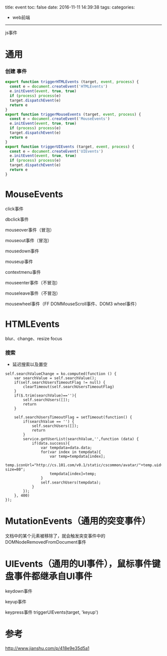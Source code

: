title: event
toc: false
date: 2016-11-11 14:39:38
tags:
categories:
  - web前端
---

js事件
<!-- more -->
# 通用
### 创建 事件
```javascript
export function triggerHTMLEvents (target, event, process) {
  const e = document.createEvent('HTMLEvents')
  e.initEvent(event, true, true)
  if (process) process(e)
  target.dispatchEvent(e)
  return e
}
export function triggerMouseEvents (target, event, process) {
  const e = document.createEvent('MouseEvents')
  e.initEvent(event, true, true)
  if (process) process(e)
  target.dispatchEvent(e)
  return e
}
export function triggerUIEvents (target, event, process) {
  const e = document.createEvent('UIEvents')
  e.initEvent(event, true, true)
  if (process) process(e)
  target.dispatchEvent(e)
  return e
}
```
# MouseEvents
click事件

dbclick事件

mouseover事件（冒泡）

mouseout事件（冒泡）

mousedown事件

mouseup事件

contextmenu事件

mouseenter事件（不冒泡）

mouseleave事件（不冒泡）

mousewheel事件（FF DOMMouseScroll事件、DOM3 wheel事件）
# HTMLEvents
blur、change、resize focus
### 搜索
- 延迟搜索以及置空
```
self.searchValueChange = ko.computed(function () {
    var searchValue = self.searchValue();
    if(self.searchUsersTimeoutFlag != null) {
        clearTimeout(self.searchUsersTimeoutFlag)
    }
    if($.trim(searchValue)==''){
        self.searchUsers([]);
        return
    }

    self.searchUsersTimeoutFlag = setTimeout(function() {
        if(searchValue == '') {
            self.searchUsers([]);
            return
        }
        service.getUserList(searchValue,'',function (data) {
            if(data.success){
                var tempdata=data.data;
                for(var index in tempdata){
                    var temp=tempdata[index];
                    temp.iconUrl="http://cs.101.com/v0.1/static/cscommon/avatar/"+temp.uid+"/"+temp.uid+".jpg?size=80";
                    tempdata[index]=temp;
                }
                self.searchUsers(tempdata);
            }
        });
    }, 400)
});
```
# MutationEvents（通用的突变事件）
文档中的某个元素被移除了，就会触发突变事件中的DOMNodeRemovedFromDocument事件
# UIEvents（通用的UI事件），鼠标事件键盘事件都继承自UI事件
keydown事件

keyup事件

keypress事件
triggerUIEvents(target, 'keyup')

# 参考

http://www.jianshu.com/p/418e9e35d5a1
